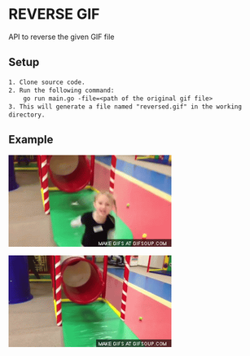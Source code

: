 REVERSE GIF
==========

API to reverse the given GIF file

## Setup
```
1. Clone source code. 
2. Run the following command:
    go run main.go -file=<path of the original gif file>
3. This will generate a file named "reversed.gif" in the working directory.

```
## Example
![Original Gif](https://github.com/divyadawra/reverse-gif/blob/master/original.gif)

![Reversed Gif](https://github.com/divyadawra/reverse-gif/blob/master/reversed.gif)